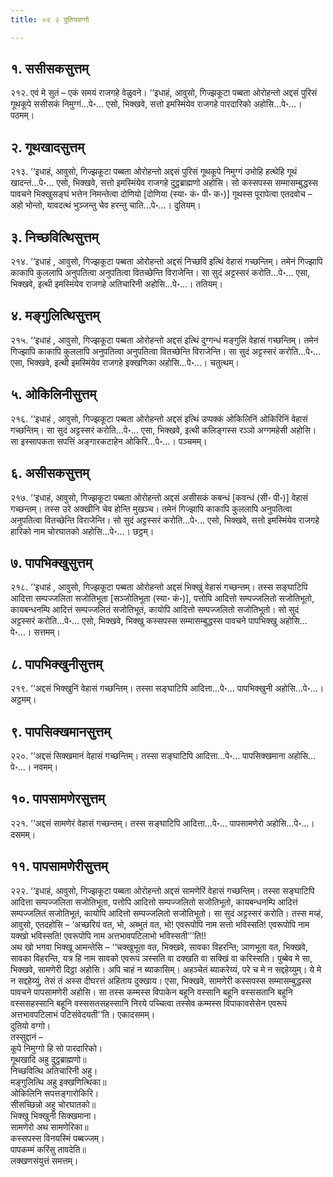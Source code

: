 ```yaml
---
title: ०२ २ दुतियवग्गो

---
```



## १. ससीसकसुत्तम्

२१२. एवं मे सुतं – एकं समयं राजगहे वेळुवने। ‘‘इधाहं, आवुसो, गिज्झकूटा पब्बता ओरोहन्तो अद्दसं पुरिसं गूथकूपे ससीसकं निमुग्गं…पे॰… एसो, भिक्खवे, सत्तो इमस्मिंयेव राजगहे पारदारिको अहोसि…पे॰…। पठमम्।  


## २. गूथखादसुत्तम्

२१३. ‘‘इधाहं, आवुसो, गिज्झकूटा पब्बता ओरोहन्तो अद्दसं पुरिसं गूथकूपे निमुग्गं उभोहि हत्थेहि गूथं खादन्तं…पे॰… एसो, भिक्खवे, सत्तो इमस्मिंयेव राजगहे दुट्ठब्राह्मणो अहोसि। सो कस्सपस्स सम्मासम्बुद्धस्स पावचने भिक्खुसङ्घं भत्तेन निमन्तेत्वा दोणियो [दोणिया (स्या॰ कं॰ पी॰ क॰)] गूथस्स पूरापेत्वा एतदवोच – अहो भोन्तो, यावदत्थं भुञ्जन्तु चेव हरन्तु चाति…पे॰…। दुतियम्।  


## ३. निच्छवित्थिसुत्तम्

२१४. ‘‘इधाहं , आवुसो, गिज्झकूटा पब्बता ओरोहन्तो अद्दसं निच्छविं इत्थिं वेहासं गच्छन्तिम्। तमेनं गिज्झापि काकापि कुललापि अनुपतित्वा अनुपतित्वा वितच्छेन्ति विराजेन्ति। सा सुदं अट्टस्सरं करोति…पे॰… एसा, भिक्खवे, इत्थी इमस्मिंयेव राजगहे अतिचारिनी अहोसि…पे॰…। ततियम्।  


## ४. मङ्गुलित्थिसुत्तम्

२१५. ‘‘इधाहं , आवुसो, गिज्झकूटा पब्बता ओरोहन्तो अद्दसं इत्थिं दुग्गन्धं मङ्गुलिं वेहासं गच्छन्तिम्। तमेनं गिज्झापि काकापि कुललापि अनुपतित्वा अनुपतित्वा वितच्छेन्ति विराजेन्ति। सा सुदं अट्टस्सरं करोति…पे॰… एसा, भिक्खवे, इत्थी इमस्मिंयेव राजगहे इक्खणिका अहोसि…पे॰…। चतुत्थम्।  


## ५. ओकिलिनीसुत्तम्

२१६. ‘‘इधाहं , आवुसो, गिज्झकूटा पब्बता ओरोहन्तो अद्दसं इत्थिं उप्पक्कं ओकिलिनिं ओकिरिनिं वेहासं गच्छन्तिम्। सा सुदं अट्टस्सरं करोति…पे॰… एसा, भिक्खवे, इत्थी कलिङ्गस्स रञ्ञो अग्गमहेसी अहोसि। सा इस्सापकता सपत्तिं अङ्गारकटाहेन ओकिरि…पे॰…। पञ्चमम्।  


## ६. असीसकसुत्तम्

२१७. ‘‘इधाहं, आवुसो, गिज्झकूटा पब्बता ओरोहन्तो अद्दसं असीसकं कबन्धं [कवन्धं (सी॰ पी॰)] वेहासं गच्छन्तम्। तस्स उरे अक्खीनि चेव होन्ति मुखञ्च। तमेनं गिज्झापि काकापि कुललापि अनुपतित्वा अनुपतित्वा वितच्छेन्ति विराजेन्ति। सो सुदं अट्टस्सरं करोति…पे॰… एसो, भिक्खवे, सत्तो इमस्मिंयेव राजगहे हारिको नाम चोरघातको अहोसि…पे॰…। छट्ठम्।  


## ७. पापभिक्खुसुत्तम्

२१८. ‘‘इधाहं , आवुसो, गिज्झकूटा पब्बता ओरोहन्तो अद्दसं भिक्खुं वेहासं गच्छन्तम्। तस्स सङ्घाटिपि आदित्ता सम्पज्जलिता सजोतिभूता [सञ्जोतिभूता (स्या॰ कं॰)], पत्तोपि आदित्तो सम्पज्जलितो सजोतिभूतो, कायबन्धनम्पि आदित्तं सम्पज्जलितं सजोतिभूतं, कायोपि आदित्तो सम्पज्जलितो सजोतिभूतो। सो सुदं अट्टस्सरं करोति…पे॰… एसो, भिक्खवे, भिक्खु कस्सपस्स सम्मासम्बुद्धस्स पावचने पापभिक्खु अहोसि…पे॰…। सत्तमम्।  


## ८. पापभिक्खुनीसुत्तम्

२१९. ‘‘अद्दसं भिक्खुनिं वेहासं गच्छन्तिम्। तस्सा सङ्घाटिपि आदित्ता…पे॰… पापभिक्खुनी अहोसि…पे॰…। अट्ठमम्।  


## ९. पापसिक्खमानसुत्तम्

२२०. ‘‘अद्दसं सिक्खमानं वेहासं गच्छन्तिम्। तस्सा सङ्घाटिपि आदित्ता…पे॰… पापसिक्खमाना अहोसि…पे॰…। नवमम्।  


## १०. पापसामणेरसुत्तम्

२२१. ‘‘अद्दसं सामणेरं वेहासं गच्छन्तम्। तस्स सङ्घाटिपि आदित्ता…पे॰… पापसामणेरो अहोसि…पे॰…। दसमम्।  


## ११. पापसामणेरीसुत्तम्

२२२. ‘‘इधाहं, आवुसो, गिज्झकूटा पब्बता ओरोहन्तो अद्दसं सामणेरिं वेहासं गच्छन्तिम्। तस्सा सङ्घाटिपि आदित्ता सम्पज्जलिता सजोतिभूता, पत्तोपि आदित्तो सम्पज्जलितो सजोतिभूतो, कायबन्धनम्पि आदित्तं सम्पज्जलितं सजोतिभूतं, कायोपि आदित्तो सम्पज्जलितो सजोतिभूतो। सा सुदं अट्टस्सरं करोति। तस्स मय्हं, आवुसो, एतदहोसि – ‘अच्छरियं वत, भो, अब्भुतं वत, भो! एवरूपोपि नाम सत्तो भविस्सति! एवरूपोपि नाम यक्खो भविस्सति! एवरूपोपि नाम अत्तभावपटिलाभो भविस्सती’’’ति!!  
अथ खो भगवा भिक्खू आमन्तेसि – ‘‘चक्खुभूता वत, भिक्खवे, सावका विहरन्ति; ञाणभूता वत, भिक्खवे, सावका विहरन्ति, यत्र हि नाम सावको एवरूपं ञस्सति वा दक्खति वा सक्खिं वा करिस्सति। पुब्बेव मे सा, भिक्खवे, सामणेरी दिट्ठा अहोसि। अपि चाहं न ब्याकासिम्। अहञ्चेतं ब्याकरेय्यं, परे च मे न सद्दहेय्युम्। ये मे न सद्दहेय्युं, तेसं तं अस्स दीघरत्तं अहिताय दुक्खाय। एसा, भिक्खवे, सामणेरी कस्सपस्स सम्मासम्बुद्धस्स पावचने पापसामणेरी अहोसि। सा तस्स कम्मस्स विपाकेन बहूनि वस्सानि बहूनि वस्ससतानि बहूनि वस्ससहस्सानि बहूनि वस्ससतसहस्सानि निरये पच्चित्वा तस्सेव कम्मस्स विपाकावसेसेन एवरूपं अत्तभावपटिलाभं पटिसंवेदयती’’ति। एकादसमम्।  
दुतियो वग्गो।  
तस्सुद्दानं –  
कूपे निमुग्गो हि सो पारदारिको।  
गूथखादि अहु दुट्ठब्राह्मणो॥  
निच्छवित्थि अतिचारिनी अहु।  
मङ्गुलित्थि अहु इक्खणित्थिका॥  
ओकिलिनि सपत्तङ्गारोकिरि।  
सीसच्छिन्नो अहु चोरघातको॥  
भिक्खु भिक्खुनी सिक्खमाना।  
सामणेरो अथ सामणेरिका॥  
कस्सपस्स विनयस्मिं पब्बज्जम्।  
पापकम्मं करिंसु तावदेति॥  
लक्खणसंयुत्तं समत्तम्।  
